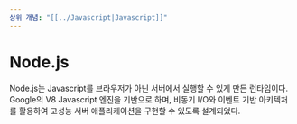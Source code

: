 ```yaml
---
상위 개념: "[[../Javascript|Javascript]]"
---
```

# Node.js
Node.js는 Javascript를 브라우저가 아닌 서버에서 실행할 수 있게 만든 런타임이다. Google의 V8 Javascript 엔진을 기반으로 하며, 비동기 I/O와 이벤트 기반 아키텍처를 활용하여 고성능 서버 애플리케이션을 구현할 수 있도록 설계되었다.